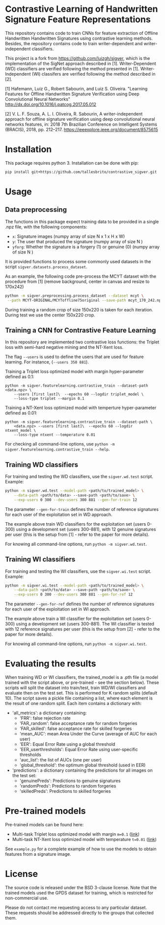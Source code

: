 # Contrastive Learning of Handwritten Signature Feature Representations

This repository contains code to train CNNs for feature extraction of Offline Handwritten Handwritten Signatures using contrastive learning methods. Besides, the repository contains code to train writer-dependent and writer-independent classifiers.

This project is a fork from https://github.com/luizgh/sigver, which is the implementation of the SigNet approach described in [1]. Writer-Dependent (WD) classifiers are verified following the method presented in [1]. Writer-Independent (WI) classifers are verified following the method described in [2].

[1] Hafemann, Luiz G., Robert Sabourin, and Luiz S. Oliveira. "Learning Features for Offline Handwritten Signature Verification using Deep Convolutional Neural Networks" http://dx.doi.org/10.1016/j.patcog.2017.05.012

[2] V. L. F. Souza, A. L. I. Oliveira, R. Sabourin, A writer-independent approach for offline signature verification using deep convolutional neural networks features, in: 2018 7th Brazilian Conference on
Intelligent Systems (BRACIS), 2018, pp. 212–217. https://ieeexplore.ieee.org/document/8575615

# Installation

This package requires python 3. Installation can be done with pip:

```bash
pip install git+https://github.com/tallesbrito/contrastive_sigver.git
```

# Usage

## Data preprocessing

The functions in this package expect training data to be provided in a single .npz file, with the following components:

* ```x```: Signature images (numpy array of size N x 1 x H x W)
* ```y```: The user that produced the signature (numpy array of size N )
* ```yforg```: Whether the signature is a forgery (1) or genuine (0) (numpy array of size N )

It is provided functions to process some commonly used datasets in the script ```sigver.datasets.process_dataset```. 

As an example, the following code pre-process the MCYT dataset with the procedure from [1] (remove background, center in canvas and resize to 170x242)

```bash
python -m sigver.preprocessing.process_dataset --dataset mcyt \
 --path MCYT-ORIGINAL/MCYToffline75original --save-path mcyt_170_242.npz
```

During training a random crop of size 150x220 is taken for each iteration. During test we use the center 150x220 crop.

## Training a CNN for Contrastive Feature Learning

In this repository are implemented two contrastive loss functions: the Triplet loss with semi-hard negative mining and the NT-Xent loss.

The flag ```--users``` is used to define the users that are used for feature learning. For instance, (```--users 350 881```). 

Training a Triplet loss optimized model with margin hyper-parameter defined as 0.1:

```
python -m sigver.featurelearning.contrastive_train --dataset-path  <data.npz> \
    --users [first last]\  --epochs 60 --logdir triplet_model \
    --loss-type triplet --margin 0.1
```

Training a NT-Xent loss optimized model with temperture hyper-parameter defined as 0.01:

```
python -m sigver.featurelearning.contrastive_train --dataset-path \
    <data.npz> --users [first last]\  --epochs 60 --logdir ntxent_model \
    --loss-type ntxent --temperature 0.01   
```

For checking all command-line options, use ```python -m sigver.featurelearning.contrastive_train --help```. 

## Training WD classifiers

For training and testing the WD classifiers, use the ```sigver.wd.test``` script. Example:

```bash
python -m sigver.wd.test --model-path <path/to/trained_model> \
    --data-path <path/to/data> --save-path <path/to/save> \
    --exp-users 0 300 --dev-users 300 881 --gen-for-train 12
```
The parameter ```--gen-for-train``` defines the number of reference signatures for each user of the exploitation set in WD approach.

The example above train WD classifiers for the exploitation set (users 0-300) using a development
set (users 300-881), with 12 genuine signatures per user (this is the setup from [1] - refer to 
the paper for more details). 

For knowing all command-line options, run ```python -m sigver.wd.test```.

## Training WI classifiers

For training and testing the WI classifiers, use the ```sigver.wi.test``` script. Example:

```bash
python -m sigver.wi.test --model-path <path/to/trained_model> \
    --data-path <path/to/data> --save-path <path/to/save> \
    --exp-users 0 300 --dev-users 300 881 --gen-for-ref 12
```

The parameter ```--gen-for-ref``` defines the number of reference signatures for each user of the exploitation set in WI approach.

The example above train a WI classifier for the exploitation set (users 0-300) using a development
set (users 300-881). The WI classifier is tested with 12 reference signatures per user (this is the setup from [2] - refer to the paper for more details). 

For knowing all command-line options, run ```python -m sigver.wi.test```.

# Evaluating the results

When training WD or WI classifiers, the trained_model is a .pth file (a model trained with the script above, or pre-trained - see the section below). These scripts will split the dataset into train/test, train WD/WI classifiers and evaluate then on the test set. This is performed for K random splits (default 10). The script saves a pickle file containing a list, where each element is the result  of one random split. Each item contains a dictionary with:

* 'all_metrics': a dictionary containing:
  * 'FRR': false rejection rate
  * 'FAR_random': false acceptance rate for random forgeries
  * 'FAR_skilled': false acceptance rate for skilled forgeries
  * 'mean_AUC': mean Area Under the Curve (average of AUC for each user)
  * 'EER': Equal Error Rate using a global threshold
  * 'EER_userthresholds': Equal Error Rate using user-specific thresholds
  * 'auc_list': the list of AUCs (one per user)
  * 'global_threshold': the optimum global threshold (used in EER)
* 'predictions': a dictionary containing the predictions for all images on the test set:
  * 'genuinePreds': Predictions to genuine signatures
  * 'randomPreds': Predictions to random forgeries
  * 'skilledPreds': Predictions to skilled forgeries

# Pre-trained models

Pre-trained models can be found here: 
* Multi-task Triplet loss optimized model with margin ```m=0.1```  ([link](https://github.com/tallesbrito/contrastive_sigver/blob/master/models/triplet_01/model.pth))
* Multi-task NT-Xent loss optimized model with temperature ```t=0.01``` ([link](https://github.com/tallesbrito/contrastive_sigver/blob/master/models/ntxent_001/model.pth))

See ```example.py``` for a complete example of how to use the models to obtain features from a signature image. 

# License

The source code is released under the BSD 3-clause license. Note that the trained models used the GPDS dataset for training, which is restricted for non-commercial use.  

Please do not contact me requesting access to any particular dataset. These requests should be addressed directly to the groups that collected them.
